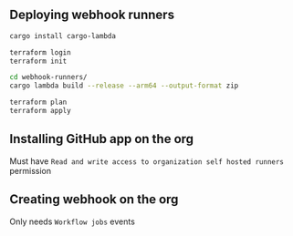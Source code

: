 ## Deploying webhook runners

```bash
cargo install cargo-lambda
```

```bash
terraform login
terraform init
```

```bash
cd webhook-runners/
cargo lambda build --release --arm64 --output-format zip
```

```bash
terraform plan
terraform apply
```

## Installing GitHub app on the org

Must have `Read and write access to organization self hosted runners` permission

## Creating webhook on the org

Only needs `Workflow jobs` events

